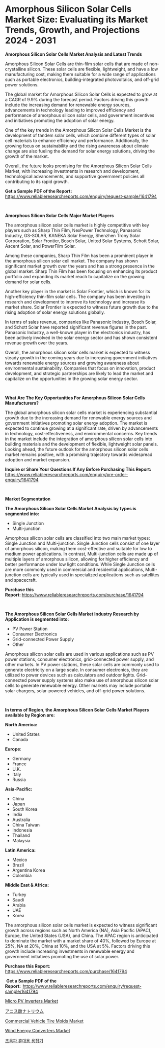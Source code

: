 <p><h1>Amorphous Silicon Solar Cells Market Size: Evaluating its Market Trends, Growth, and Projections 2024 - 2031</h1></p><p><strong>Amorphous Silicon Solar Cells Market Analysis and Latest Trends</strong></p>
<p><p>Amorphous Silicon Solar Cells are thin-film solar cells that are made of non-crystalline silicon. These solar cells are flexible, lightweight, and have a low manufacturing cost, making them suitable for a wide range of applications such as portable electronics, building-integrated photovoltaics, and off-grid power solutions. </p><p>The global market for Amorphous Silicon Solar Cells is expected to grow at a CAGR of 9.9% during the forecast period. Factors driving this growth include the increasing demand for renewable energy sources, advancements in technology leading to improved efficiency and performance of amorphous silicon solar cells, and government incentives and initiatives promoting the adoption of solar energy.</p><p>One of the key trends in the Amorphous Silicon Solar Cells Market is the development of tandem solar cells, which combine different types of solar cell materials to enhance efficiency and performance. Additionally, the growing focus on sustainability and the rising awareness about climate change are also fueling the demand for solar energy solutions, driving the growth of the market.</p><p>Overall, the future looks promising for the Amorphous Silicon Solar Cells Market, with increasing investments in research and development, technological advancements, and supportive government policies all contributing to its rapid growth.</p></p>
<p><strong>Get a Sample PDF of the Report:&nbsp;</strong> <a href="https://www.reliableresearchreports.com/enquiry/request-sample/1641794">https://www.reliableresearchreports.com/enquiry/request-sample/1641794</a></p>
<p>&nbsp;</p>
<p><strong>Amorphous Silicon Solar Cells Major Market Players</strong></p>
<p><p>The amorphous silicon solar cells market is highly competitive with key players such as Sharp Thin Film, NexPower Technology, Panasonic Industry, GS-SOLAR, KANEKA Solar Energy, Shenzhen Trony Solar Corporation, Solar Frontier, Bosch Solar, United Solar Systems, Schott Solar, Ascent Solar, and PowerFilm Solar.</p><p>Among these companies, Sharp Thin Film has been a prominent player in the amorphous silicon solar cell market. The company has shown significant market growth over the years and has a strong presence in the global market. Sharp Thin Film has been focusing on enhancing its product portfolio and expanding its market reach to capitalize on the growing demand for solar cells.</p><p>Another key player in the market is Solar Frontier, which is known for its high-efficiency thin-film solar cells. The company has been investing in research and development to improve its technology and increase its market share. Solar Frontier is expected to witness future growth due to the rising adoption of solar energy solutions globally.</p><p>In terms of sales revenue, companies like Panasonic Industry, Bosch Solar, and Schott Solar have reported significant revenue figures in the past. Panasonic Industry, a well-known player in the electronics industry, has been actively involved in the solar energy sector and has shown consistent revenue growth over the years.</p><p>Overall, the amorphous silicon solar cells market is expected to witness steady growth in the coming years due to increasing government initiatives towards renewable energy sources and growing awareness about environmental sustainability. Companies that focus on innovation, product development, and strategic partnerships are likely to lead the market and capitalize on the opportunities in the growing solar energy sector.</p></p>
<p>&nbsp;</p>
<p><strong>What Are The Key Opportunities For Amorphous Silicon Solar Cells Manufacturers?</strong></p>
<p><p>The global amorphous silicon solar cells market is experiencing substantial growth due to the increasing demand for renewable energy sources and government initiatives promoting solar energy adoption. The market is expected to continue growing at a significant rate, driven by advancements in technology, cost-effectiveness, and environmental concerns. Key trends in the market include the integration of amorphous silicon solar cells into building materials and the development of flexible, lightweight solar panels. Looking ahead, the future outlook for the amorphous silicon solar cells market remains positive, with a promising trajectory towards widespread adoption and market expansion.</p></p>
<p><strong>Inquire or Share Your Questions If Any Before Purchasing This Report:</strong> <a href="https://www.reliableresearchreports.com/enquiry/pre-order-enquiry/1641794">https://www.reliableresearchreports.com/enquiry/pre-order-enquiry/1641794</a></p>
<p>&nbsp;</p>
<p><strong>Market Segmentation</strong></p>
<p><strong>The Amorphous Silicon Solar Cells Market Analysis by types is segmented into:</strong></p>
<p><ul><li>Single Junction</li><li>Multi-junction</li></ul></p>
<p><p>Amorphous silicon solar cells are classified into two main market types: Single Junction and Multi-junction. Single Junction cells consist of one layer of amorphous silicon, making them cost-effective and suitable for low to medium power applications. In contrast, Multi-junction cells are made up of multiple layers of amorphous silicon, allowing for higher efficiency and better performance under low light conditions. While Single Junction cells are more commonly used in commercial and residential applications, Multi-junction cells are typically used in specialized applications such as satellites and spacecraft.</p></p>
<p><strong>Purchase this Report:&nbsp;</strong><a href="https://www.reliableresearchreports.com/purchase/1641794">https://www.reliableresearchreports.com/purchase/1641794</a></p>
<p>&nbsp;</p>
<p><strong>The Amorphous Silicon Solar Cells Market Industry Research by Application is segmented into:</strong></p>
<p><ul><li>PV Power Station</li><li>Consumer Electronics</li><li>Grid-connected Power Supply</li><li>Other</li></ul></p>
<p><p>Amorphous silicon solar cells are used in various applications such as PV power stations, consumer electronics, grid-connected power supply, and other markets. In PV power stations, these solar cells are commonly used to generate electricity on a large scale. In consumer electronics, they are utilized to power devices such as calculators and outdoor lights. Grid-connected power supply systems also make use of amorphous silicon solar cells to generate renewable energy. Other markets may include portable solar chargers, solar-powered vehicles, and off-grid power solutions.</p></p>
<p>&nbsp;</p>
<p><strong>In terms of Region, the Amorphous Silicon Solar Cells Market Players available by Region are:</strong></p>
<p>
    <p> <strong> North America: </strong>
        <ul>
            <li>United States</li>
            <li>Canada</li>
        </ul>
        </p> 
    <p> <strong> Europe: </strong>
        <ul>
            <li>Germany</li>
            <li>France</li>
            <li>U.K.</li>
            <li>Italy</li>
            <li>Russia</li>
        </ul>
        </p> 
    <p> <strong> Asia-Pacific: </strong>
        <ul>
            <li>China</li>
            <li>Japan</li>
            <li>South Korea</li>
            <li>India</li>
            <li>Australia</li>
            <li>China Taiwan</li>
            <li>Indonesia</li>
            <li>Thailand</li>
            <li>Malaysia</li>
        </ul>
        </p> 
    <p> <strong> Latin America: </strong>
        <ul>
            <li>Mexico</li>
            <li>Brazil</li>
            <li>Argentina Korea</li>
            <li>Colombia</li>
        </ul>
        </p> 
    <p> <strong> Middle East & Africa: </strong>
        <ul>
            <li>Turkey</li>
            <li>Saudi</li>
            <li>Arabia</li>
            <li>UAE</li>
            <li>Korea</li>
        </ul>
    </p>
    </p>
<p><p>The amorphous silicon solar cells market is expected to witness significant growth across regions such as North America (NA), Asia Pacific (APAC), Europe, the United States (USA), and China. The APAC region is anticipated to dominate the market with a market share of 40%, followed by Europe at 25%, NA at 20%, China at 10%, and the USA at 5%. Factors driving this growth include increasing investments in renewable energy and government initiatives promoting the use of solar power.</p></p>
<p><strong>Purchase this Report: </strong><a href="https://www.reliableresearchreports.com/purchase/1641794">https://www.reliableresearchreports.com/purchase/1641794</a></p>
<p>&nbsp;<strong>Get a Sample PDF of the Report:&nbsp;&nbsp;</strong><a href="https://www.reliableresearchreports.com/enquiry/request-sample/1641794">https://www.reliableresearchreports.com/enquiry/request-sample/1641794</a></p>
<p><strong></strong></p>
<p><p><a href="https://github.com/Glendatilghmankmgz0rbhwpy/Market-Research-Report-List-1/blob/main/micro-pv-inverters-market.md">Micro PV Inverters Market</a></p><p><a href="https://github.com/mcbeesbxa270/Market-Research-Report-List-1/blob/main/417462716464.md">アニス酸ナトリウム</a></p><p><a href="https://issuu.com/reportprime-2/docs/commercial-vehicle-tire-molds-market-size-2030.ppt">Commercial Vehicle Tire Molds Market</a></p><p><a href="https://github.com/dx0328/Market-Research-Report-List-2/blob/main/wind-energy-converters-market.md">Wind Energy Converters Market</a></p><p><a href="https://github.com/fernandotryO5lson96765/Market-Research-Report-List-1/blob/main/532460815392.md">초음파 휴대용 용접기</a></p></p>